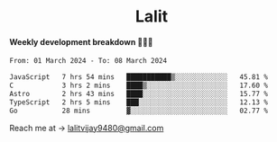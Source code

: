 <h1 align="center">Lalit</h1>

#### Weekly development breakdown 👨🏻‍💻
<!--START_SECTION:waka-->

```txt
From: 01 March 2024 - To: 08 March 2024

JavaScript   7 hrs 54 mins   ███████████▒░░░░░░░░░░░░░   45.81 %
C            3 hrs 2 mins    ████▒░░░░░░░░░░░░░░░░░░░░   17.60 %
Astro        2 hrs 43 mins   ████░░░░░░░░░░░░░░░░░░░░░   15.77 %
TypeScript   2 hrs 5 mins    ███░░░░░░░░░░░░░░░░░░░░░░   12.13 %
Go           28 mins         ▓░░░░░░░░░░░░░░░░░░░░░░░░   02.77 %
```

<!--END_SECTION:waka-->

Reach me at → lalitvijay9480@gmail.com
